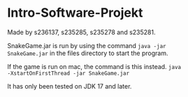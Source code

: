 # Intro-Software-Projekt

Made by s236137, s235285, s235278 and s235281.

SnakeGame.jar is run by using the command <code>java -jar SnakeGame.jar</code> in the files directory to start the program.

If the game is run on mac, the command is this instead. <code>java -XstartOnFirstThread -jar SnakeGame.jar</code>

It has only been tested on JDK 17 and later.
